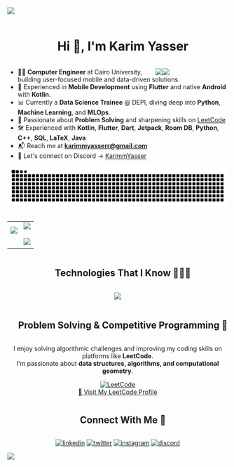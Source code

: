 <!--horizontal divider(gradiant)-->
<img src="https://user-images.githubusercontent.com/73097560/115834477-dbab4500-a447-11eb-908a-139a6edaec5c.gif">

<!--h1 without bottom border-->
<div id="user-content-toc">
  <ul align="center">
    <summary><h1 style="display: inline-block">Hi 👋, I'm Karim Yasser</h1></summary>
  </ul>
</div>

<img align="right" src="https://octodex.github.com/images/welcometocat.png" width="150">
<img align="right" src="https://visitor-badge.laobi.icu/badge?page_id=KarimmYasser.KarimmYasser&left_color=royalblue&right_color=black"  />

<!--Intro start-->
- 🧑‍🎓 **Computer Engineer** at Cairo University, building user-focused mobile and data-driven solutions.
- 📱 Experienced in **Mobile Development** using **Flutter** and native **Android** with **Kotlin**.
- 📊 Currently a **Data Science Trainee** @ DEPI, diving deep into **Python**, **Machine Learning**, and **MLOps**.
- 🧠 Passionate about **Problem Solving** and sharpening skills on [LeetCode](https://leetcode.com/KarimmYasser/)  
- 🛠️ Experienced with **Kotlin**, **Flutter**, **Dart**, **Jetpack**, **Room DB**, **Python**, **C++**, **SQL**, **LaTeX**, **Java**  
- 📬 Reach me at **karimmyasserr@gmail.com**  
- 💬 Let's connect on Discord → [KarimmYasser](https://discordapp.com/users/karimmyasser) 

<!--Intro end-->

<!-- Snake animation -->
<div align="center">
  <img src="https://raw.githubusercontent.com/KarimmYasser/KarimmYasser/output/github-contribution-grid-snake-dark.svg" alt="Snake animation" />
</div>

<!-- Stats & Trophy -->
<p align="center">
  <table align="center">
    <tr border="none">
      <td width="50%" align="center">
        <img src="https://github-readme-stats.vercel.app/api?username=KarimmYasser&show_icons=true&theme=onedark&count_private=true" />
        <br><br>
      </td>
      <td width="50%" align="center">
        <img src="https://github-readme-stats.anuraghazra1.vercel.app/api/top-langs/?username=KarimmYasser&theme=onedark&hide_border=false&no-bg=true&no-frame=true&langs_count=5"/>
        <br><br>
        <img src="https://github-readme-activity-graph.vercel.app/graph?username=KarimmYasser&theme=github">
      </td>
    </tr>
  </table>
</p>

<!-- Tech Stack -->
<div id="user-content-toc">
  <ul align="center">
    <summary><h2 style="display: inline-block">Technologies That I Know 👨🏻‍💻</h2></summary>
  </ul>
</div>

<p align="center">
  <a href="https://skillicons.dev">
    <img src="https://skillicons.dev/icons?i=flutter,dart,androidstudio,cpp,python,java,kotlin,postgres,mysql,supabase,arduino,figma,git,github,vscode,linux,latex,discord&perline=14" />
  </a>
</p>

<!-- LeetCode / Problem Solving Section -->
<div id="user-content-toc">
  <ul align="center">
    <summary><h2 style="display: inline-block">Problem Solving & Competitive Programming 🧠</h2></summary>
  </ul>
</div>

<p align="center">
  I enjoy solving algorithmic challenges and improving my coding skills on platforms like <strong>LeetCode</strong>.<br>
  I'm passionate about <strong>data structures, algorithms, and computational geometry</strong>.
</p>

<p align="center">
  <a href="https://leetcode.com/KarimmYasser/" target="blank">
    <img src="https://upload.wikimedia.org/wikipedia/commons/1/19/LeetCode_logo_black.png" alt="LeetCode" height="40" />
  </a>
  <br>
  <a href="https://leetcode.com/KarimmYasser/" target="blank">
    🔗 Visit My LeetCode Profile
  </a>
</p>

<!-- Connect with me -->
<div id="user-content-toc">
  <ul align="center">
    <summary><h2 style="display: inline-block">Connect With Me 🤝</h2></summary>
  </ul>
</div>

<p align="center">
  <a href="https://www.linkedin.com/in/karimmyasserr/" target="blank"><img src="https://user-images.githubusercontent.com/88904952/234979284-68c11d7f-1acc-4f0c-ac78-044e1037d7b0.png" alt="linkedin" height="50" width="50" /></a>
  <a href="https://x.com/karim_yaaseer" target="blank"><img src="https://user-images.githubusercontent.com/88904952/234980676-61bfb021-ecc8-48f7-88e6-34c1b06c4a58.png" alt="twitter" height="50" width="50" /></a> 
  <a href="https://www.instagram.com/karimmyasser/" target="blank"><img src="https://user-images.githubusercontent.com/88904952/234981169-2dd1e58f-4b7e-468c-8213-034ba62156c3.png" alt="instagram" height="50" width="50" /></a>
  <a href="https://discordapp.com/users/karimmyasser" target="blank"><img src="https://user-images.githubusercontent.com/88904952/234982627-019fd336-6248-453c-9b05-97c13fd1d207.png" alt="discord" height="50" width="50" /></a>
</p>

<!--horizontal divider(gradiant)-->
<img src="https://user-images.githubusercontent.com/73097560/115834477-dbab4500-a447-11eb-908a-139a6edaec5c.gif">
